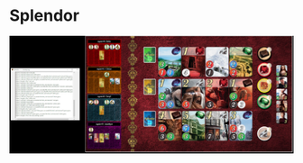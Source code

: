 # Splendor

<p align="center"> 
    <img src="img/splendor.jpg" alt="logo project 2" width="505">
 </p>
